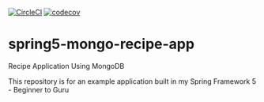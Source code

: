 [![CircleCI](https://circleci.com/gh/reve99/spring5-mongo-recipe-app.svg?style=svg)](https://circleci.com/gh/reve99/spring5-mongo-recipe-app)  [![codecov](https://codecov.io/gh/reve99/spring5-mongo-recipe-app/branch/master/graph/badge.svg)](https://codecov.io/gh/reve99/spring5-mongo-recipe-app)

# spring5-mongo-recipe-app
Recipe Application Using MongoDB

This repository is for an example application built in my Spring Framework 5 - Beginner to Guru


